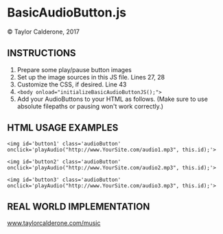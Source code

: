 # BasicAudioButton.js

© Taylor Calderone, 2017

## INSTRUCTIONS
1. Prepare some play/pause button images
2. Set up the image sources in this JS file. Lines 27, 28
3. Customize the CSS, if desired. Line 43
4. `<body onload="initializeBasicAudioButtonJS();">`
5. Add your AudioButtons to your HTML as follows. (Make sure to use absolute filepaths or pausing won't work correctly.)

## HTML USAGE EXAMPLES
`<img id='button1' class='audioButton' onclick='playAudio("http://www.YourSite.com/audio1.mp3", this.id);'>`

`<img id='button2' class='audioButton' onclick='playAudio("http://www.YourSite.com/audio2.mp3", this.id);'>`

`<img id='button3' class='audioButton' onclick='playAudio("http://www.YourSite.com/audio3.mp3", this.id);'>`

## REAL WORLD IMPLEMENTATION
www.taylorcalderone.com/music
